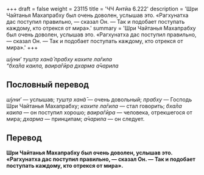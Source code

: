 +++
draft = false
weight = 23115
title = 'ЧЧ Антйа 6.222'
description = 'Шри Чайтанья Махапрабху был очень доволен, услышав это. «Рагхунатха дас поступил правильно, — сказал Он. — Так и подобает поступать каждому, кто отрекся от мира».'
summary = 'Шри Чайтанья Махапрабху был очень доволен, услышав это. «Рагхунатха дас поступил правильно, — сказал Он. — Так и подобает поступать каждому, кто отрекся от мира».'
+++

_ш́уни’ тушт̣а хан̃а̄ прабху кахите ла̄гила  
“бха̄ла каила,_ _ваира̄гӣра дхарма а̄чарила_

## Пословный перевод

_ш́уни’_ — услышав; _тушт̣а_ _хан̃а̄_ — очень довольный; _прабху_ — Господь Шри Чайтанья Махапрабху; _кахите_ _ла̄гила_ — стал говорить; _бха̄ла_ _каила_ — он поступил хорошо; _ваира̄гӣра_ — человека, отрекшегося от мира; _дхарма_ — принципам; _а̄чарила_ — он следует.

## Перевод

**Шри Чайтанья Махапрабху был очень доволен, услышав это. «Рагхунатха дас поступил правильно, — сказал Он. — Так и подобает поступать каждому, кто отрекся от мира».**
